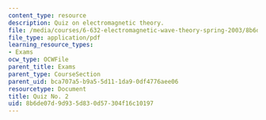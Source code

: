 ```yaml
---
content_type: resource
description: Quiz on electromagnetic theory.
file: /media/courses/6-632-electromagnetic-wave-theory-spring-2003/8b6de07d9d935d830d57304f16c10197_Q2.pdf
file_type: application/pdf
learning_resource_types:
- Exams
ocw_type: OCWFile
parent_title: Exams
parent_type: CourseSection
parent_uid: bca707a5-b9a5-5d11-1da9-0df4776aee06
resourcetype: Document
title: Quiz No. 2
uid: 8b6de07d-9d93-5d83-0d57-304f16c10197
---
```

